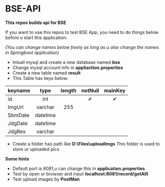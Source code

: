# BSE-API
**This repos builds api for BSE**

If you want to use this repos to test BSE App, you need to do things below before u start this application:

*(You can change names below freely as long as u alse change the names in Springboot application)*
* Intsall mysql and create a new database named **bse**  
* Change mysql account info in **appliaction.properties**
* Create a new table named **result**
* This Table has keys below:

keyname | type | length | notNull | mainKey |
 --- | :---: | :---: | :---: | :---: |
id | int | | ✔ | ✔ |
ImgUrl | varchar | 255 | | |
SbmDate | datetime | | | |
JdgDate | datetime | | | |
JdgRes | varchar | | | |

* Create a folder has path like **D:\Files\uploadImgs** This folder is used to store ur uploaded pics

**Some hints**
* Default port is 8081,u can change this in **application.properties**
* Test by open ur browser and input **localhost:8081/record/getAlll**
* Test upload images by **PostMan**


